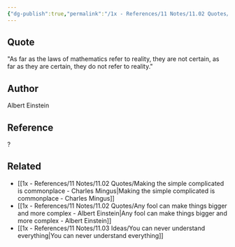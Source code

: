 ```yaml
---
{"dg-publish":true,"permalink":"/1x - References/11 Notes/11.02 Quotes/As far as the laws of mathematics refer to reality, they are not certain, as far as they are certain, they do not refer to reality - Albert Einstein/","title":"As far as the laws of mathematics refer to reality, they are not certain, as far as they are certain, they do not refer to reality - Albert Einstein","created":"2023-09-25T21:25:57.000+03:00","updated":"2024-02-14T20:18:46.720+03:00"}
---
```



## Quote
"As far as the laws of mathematics refer to reality, they are not certain, as far as they are certain, they do not refer to reality."


## Author
Albert Einstein

## Reference
?

## Related
- [[1x - References/11 Notes/11.02 Quotes/Making the simple complicated is commonplace - Charles Mingus\|Making the simple complicated is commonplace - Charles Mingus]]
- [[1x - References/11 Notes/11.02 Quotes/Any fool can make things bigger and more complex - Albert Einstein\|Any fool can make things bigger and more complex - Albert Einstein]]
- [[1x - References/11 Notes/11.03 Ideas/You can never understand everything\|You can never understand everything]]